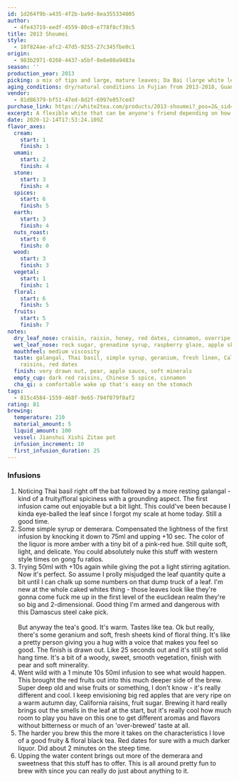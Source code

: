 ```yaml
---
id: 1d264f9b-a435-4f2b-ba9d-8ea355334005
author:
  - 4fe43719-eedf-4559-80c0-e778f8cf39c5
title: 2013 Shoumei
style:
  - 18f824ae-afc2-47d5-9255-27c345fbe0c1
origin:
  - 983b2971-0260-4437-a5bf-8e8e80a9483a
season: ''
production_year: 2013
picking: a mix of tips and large, mature leaves; Da Bai (large white leaves)
aging_conditions: dry/natural conditions in Fujian from 2013-2018, Guangzhou til 2020
vendor:
  - 81d86379-bf51-47ed-8d2f-6997e057ced7
purchase_link: https://white2tea.com/products/2013-shoumei?_pos=2&_sid=ae88e5619&_ss=r
excerpt: A flexible white that can be anyone's friend depending on how ya treat it
date: 2020-12-14T17:53:24.109Z
flavor_axes:
  cream:
    start: 1
    finish: 1
  umami:
    start: 2
    finish: 4
  stone:
    start: 3
    finish: 4
  spices:
    start: 6
    finish: 5
  earth:
    start: 3
    finish: 4
  nuts_roast:
    start: 0
    finish: 0
  wood:
    start: 3
    finish: 3
  vegetal:
    start: 1
    finish: 1
  floral:
    start: 6
    finish: 5
  fruits:
    start: 5
    finish: 7
notes:
  dry_leaf_nose: craisin, raisin, honey, red dates, cinnamon, overripe apples
  wet_leaf_nose: rock sugar, grenadine syrup, raspberry glaze, apple skin
  mouthfeel: medium viscosity
  taste: galangal, Thai basil, simple syrup, geranium, fresh linen, California
    raisins, red dates
  finish: very drawn out, pear, apple sauce, soft minerals
  empty_cup: dark red raisins, Chinese 5 spice, cinnamon
  cha_qi: a comfortable wake up that's easy on the stomach
tags:
  - 815c4584-1559-468f-9e65-794f079f0af2
rating: 81
brewing:
  temperature: 210
  material_amount: 5
  liquid_amount: 100
  vessel: Jianshui Xishi Zitao pot
  infusion_increment: 10
  first_infusion_duration: 25
---
```


### Infusions

1. Noticing Thai basil right off the bat followed by a more resting galangal - kind of a fruity/floral spiciness with a grounding aspect. The first infusion came out enjoyable but a bit light. This could've been because I kinda eye-balled the leaf since I forgot my scale at home today. Still a good time.
2. Some simple syrup or demerara. Compensated the lightness of the first infusion by knocking it down to 75ml and upping +10 sec. The color of the liquor is more amber with a tiny bit of a pink-red hue. Still quite soft, light, and delicate. You could absolutely nuke this stuff with western style times on gong fu ratios.
3. Trying 50ml with +10s again while giving the pot a light stirring agitation. Now it's perfect. So assume I prolly misjudged the leaf quantity quite a bit until I can chalk up some numbers on that dump truck of a leaf. I'm new at the whole caked whites thing - those leaves look like they're gonna come fuck me up in the first level of the euclidean realm they're so big and 2-dimensional. Good thing I'm armed and dangerous with this Damascus steel cake pick. \
   \
   But anyway the tea's good. It's warm. Tastes like tea. Ok but really, there's some geranium and soft, fresh sheets kind of floral thing. It's like a pretty person giving you a hug with a voice that makes you feel so good. The finish is drawn out. Like 25 seconds out and it's still got solid hang time. It's a bit of a woody, sweet, smooth vegetation, finish with pear and soft minerality.
4. Went wild with a 1 minute 10s 50ml infusion to see what would happen. This brought the red fruits out into this much deeper side of the brew. Super deep old and wise fruits or something, I don't know - it's really different and cool. I keep envisioning big red apples that are very ripe on a warm autumn day, California raisins, fruit sugar. Brewing it hard really brings out the smells in the leaf at the start, but it's really cool how much room to play you have on this one to get different aromas and flavors without bitterness or much of an 'over-brewed' taste at all.
5. The harder you brew this the more it takes on the characteristics I love of a good fruity & floral black tea. Red dates for sure with a much darker liquor. Did about 2 minutes on the steep time.
6. Upping the water content brings out more of the demerara and sweetness that this stuff has to offer. This is all around pretty fun to brew with since you can really do just about anything to it.
